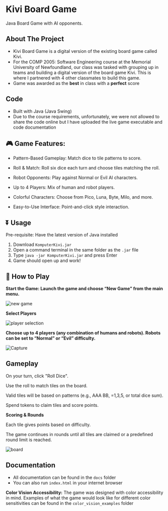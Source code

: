 # Kivi Board Game
Java Board Game with AI opponents.

## About The Project
* Kivi Board Game is a digital version of the existing board game called Kivi. 
* For the COMP 2005: Software Engineering course at the Memorial University of Newfoundland, our class was tasked with grouping up in teams and building a digital version of the board game Kivi. This is where I partnered with 4 other classmates to build this game.
* Game was awarded as the **best** in class with a **perfect** score
  
## Code
* Built with Java (Java Swing)
* Due to the course requirements, unfortunately, we were not allowed to share the code online but I have uploaded the live game executable and code documentation

## 🎮 Game Features:
* Pattern-Based Gameplay: Match dice to tile patterns to score.

* Roll & Match: Roll six dice each turn and choose tiles matching the roll.

* Robot Opponents: Play against Normal or Evil AI characters.

* Up to 4 Players: Mix of human and robot players.

* Colorful Characters: Choose from Pico, Luna, Byte, Milo, and more.

* Easy-to-Use Interface: Point-and-click style interaction.

## ⏬ Usage

Pre-requisite: Have the latest version of Java installed
1. Download ```KomputerKivi.jar```
2. Open a command terminal in the same folder as the ```.jar``` file
3. Type ```java -jar KomputerKivi.jar``` and press Enter
4. Game should open up and work!

## 📝 How to Play

**Start the Game: Launch the game and choose “New Game” from the main menu.**

![new game](https://github.com/user-attachments/assets/34ae7b15-4555-468e-9062-c3f187e2ba01)



**Select Players**

![player selection](https://github.com/user-attachments/assets/58bec59e-31e6-4a4d-9113-fd595ef4320e)



**Choose up to 4 players (any combination of humans and robots). Robots can be set to “Normal” or “Evil” difficulty.**

![Capture](https://github.com/user-attachments/assets/7bc2aec2-c9b5-49cb-9c3d-e793b85fc922)


## Gameplay

On your turn, click "Roll Dice".

Use the roll to match tiles on the board.

Valid tiles will be based on patterns (e.g., AAA BB, =1,3,5, or total dice sum).

Spend tokens to claim tiles and score points.

**Scoring & Rounds**

Each tile gives points based on difficulty.

The game continues in rounds until all tiles are claimed or a predefined round limit is reached.

![board](https://github.com/user-attachments/assets/60706507-97a5-4784-849e-09743fc5c53a)

## Documentation

* All documentation can be found in the ```docs``` folder
* You can also run ```index.html``` in your internet browser

**Color Vision Accessibility:** The game was designed with color accessibility in mind. Examples of what the game would look like for different color sensitivities can be found in the ```color_vision_examples``` folder

<!--<a id="readme-top"></a>
<h3 align="center">Kivi Board Game</h3>
<!-- TABLE OF CONTENTS --
<details>
  <summary>Table of Contents</summary>
  <ol>
    <li>
      <a href="#about-the-project">About The Project</a>
      <ul>
        <li><a href="#built-with">Built With</a></li>
      </ul>
    </li>
    <li>
      <a href="#getting-started">Try it yourself!</a>
      <ul>
        <li><a href="#prerequisites">Prerequisites</a></li>
      </ul>
    </li>
    <li><a href="#usage">Usage</a></li>
    <li><a href="#roadmap">Roadmap</a></li>
    <li><a href="#contributing">Contributing</a></li>
    <li><a href="#contact">Contact</a></li>
    <li><a href="#acknowledgments">Acknowledgments</a></li>
  </ol>
</details>



<!-- ABOUT THE PROJECT --
## About The Project
Kivi Board Game is a digital version of the existing board game called Kivi. For the COMP 2005: Software Engineering course at the Memorial University of Newfoundland, our class was tasked with grouping up in teams and building a digital version of the board game Kivi. This is where I partnered with 4 other classmates to build this game.

### Gameplay:
[insert photo]


<p align="right">(<a href="#readme-top">back to top</a>)</p>



### Built With
* Java (Java Swing)
* 

<p align="right">(<a href="#readme-top">back to top</a>)</p>



<!-- GETTING STARTED --
## Getting Started

This is an example of how you may give instructions on setting up your project locally.
To get a local copy up and running follow these simple example steps.

### Prerequisites

This is an example of how to list things you need to use the software and how to install them.
* npm
  ```sh
  npm install npm@latest -g
  ```

### Installation

1. Get a free API Key at [https://example.com](https://example.com)
2. Clone the repo
   ```sh
   git clone https://github.com/github_username/repo_name.git
   ```
3. Install NPM packages
   ```sh
   npm install
   ```
4. Enter your API in `config.js`
   ```js
   const API_KEY = 'ENTER YOUR API';
   ```
5. Change git remote url to avoid accidental pushes to base project
   ```sh
   git remote set-url origin github_username/repo_name
   git remote -v # confirm the changes
   ```

<p align="right">(<a href="#readme-top">back to top</a>)</p>



<!-- USAGE EXAMPLES --
## Usage

Use this space to show useful examples of how a project can be used. Additional screenshots, code examples and demos work well in this space. You may also link to more resources.

_For more examples, please refer to the [Documentation](https://example.com)_

<p align="right">(<a href="#readme-top">back to top</a>)</p>



<!-- ROADMAP --
## Roadmap

- [ ] Feature 1
- [ ] Feature 2
- [ ] Feature 3
    - [ ] Nested Feature

See the [open issues](https://github.com/github_username/repo_name/issues) for a full list of proposed features (and known issues).

<p align="right">(<a href="#readme-top">back to top</a>)</p>



<!-- CONTRIBUTING --
## Contributing

Contributions are what make the open source community such an amazing place to learn, inspire, and create. Any contributions you make are **greatly appreciated**.

If you have a suggestion that would make this better, please fork the repo and create a pull request. You can also simply open an issue with the tag "enhancement".
Don't forget to give the project a star! Thanks again!

1. Fork the Project
2. Create your Feature Branch (`git checkout -b feature/AmazingFeature`)
3. Commit your Changes (`git commit -m 'Add some AmazingFeature'`)
4. Push to the Branch (`git push origin feature/AmazingFeature`)
5. Open a Pull Request

<p align="right">(<a href="#readme-top">back to top</a>)</p>

### Top contributors:

<a href="https://github.com/github_username/repo_name/graphs/contributors">
  <img src="https://contrib.rocks/image?repo=github_username/repo_name" alt="contrib.rocks image" />
</a>



<!-- LICENSE --
## License

Distributed under the project_license. See `LICENSE.txt` for more information.

<p align="right">(<a href="#readme-top">back to top</a>)</p>



<!-- CONTACT --
## Contact

Your Name - [@twitter_handle](https://twitter.com/twitter_handle) - email@email_client.com

Project Link: [https://github.com/github_username/repo_name](https://github.com/github_username/repo_name)

<p align="right">(<a href="#readme-top">back to top</a>)</p>

<p align="right">(<a href="#readme-top">back to top</a>)</p>



<!-- MARKDOWN LINKS & IMAGES --
<!-- https://www.markdownguide.org/basic-syntax/#reference-style-links --
[contributors-shield]: https://img.shields.io/github/contributors/github_username/repo_name.svg?style=for-the-badge
[contributors-url]: https://github.com/github_username/repo_name/graphs/contributors
[forks-shield]: https://img.shields.io/github/forks/github_username/repo_name.svg?style=for-the-badge
[forks-url]: https://github.com/github_username/repo_name/network/members
[stars-shield]: https://img.shields.io/github/stars/github_username/repo_name.svg?style=for-the-badge
[stars-url]: https://github.com/github_username/repo_name/stargazers
[issues-shield]: https://img.shields.io/github/issues/github_username/repo_name.svg?style=for-the-badge
[issues-url]: https://github.com/github_username/repo_name/issues
[license-shield]: https://img.shields.io/github/license/github_username/repo_name.svg?style=for-the-badge
[license-url]: https://github.com/github_username/repo_name/blob/master/LICENSE.txt
[linkedin-shield]: https://img.shields.io/badge/-LinkedIn-black.svg?style=for-the-badge&logo=linkedin&colorB=555
[linkedin-url]: https://linkedin.com/in/linkedin_username
[product-screenshot]: images/screenshot.png
[Next.js]: https://img.shields.io/badge/next.js-000000?style=for-the-badge&logo=nextdotjs&logoColor=white
[Next-url]: https://nextjs.org/
[React.js]: https://img.shields.io/badge/React-20232A?style=for-the-badge&logo=react&logoColor=61DAFB
[React-url]: https://reactjs.org/
[Vue.js]: https://img.shields.io/badge/Vue.js-35495E?style=for-the-badge&logo=vuedotjs&logoColor=4FC08D
[Vue-url]: https://vuejs.org/
[Angular.io]: https://img.shields.io/badge/Angular-DD0031?style=for-the-badge&logo=angular&logoColor=white
[Angular-url]: https://angular.io/
[Svelte.dev]: https://img.shields.io/badge/Svelte-4A4A55?style=for-the-badge&logo=svelte&logoColor=FF3E00
[Svelte-url]: https://svelte.dev/
[Laravel.com]: https://img.shields.io/badge/Laravel-FF2D20?style=for-the-badge&logo=laravel&logoColor=white
[Laravel-url]: https://laravel.com
[Bootstrap.com]: https://img.shields.io/badge/Bootstrap-563D7C?style=for-the-badge&logo=bootstrap&logoColor=white
[Bootstrap-url]: https://getbootstrap.com
[JQuery.com]: https://img.shields.io/badge/jQuery-0769AD?style=for-the-badge&logo=jquery&logoColor=white
[JQuery-url]: https://jquery.com--->
